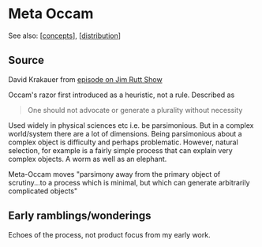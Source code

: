 # Meta Occam

See also: [[concepts]], [[distribution]]

## Source 

David Krakauer from [episode on Jim Rutt Show](https://jimruttshow.blubrry.net/the-jim-rutt-show-transcripts/transcript-of-ep-192-david-krakauer-on-science-complexity-and-ai/)

Occam's razor first introduced as a heuristic, not a rule. Described as 

> One should not advocate or generate a plurality without necessity

Used widely in physical sciences etc i.e. be parsimonious. But in a complex world/system there are a lot of dimensions. Being parsimonious about a complex object is difficulty and perhaps problematic. However, natural selection, for example is a fairly simple process that can explain very complex objects. A worm as well as an elephant.

Meta-Occam moves "parsimony away from the primary object of scrutiny...to a process which is minimal, but which can generate arbitrarily complicated objects"

## Early ramblings/wonderings

Echoes of the process, not product focus from my early work.


[//begin]: # "Autogenerated link references for markdown compatibility"
[concepts]: concepts "Concepts"
[distribution]: ../Distribution/distribution "Distribution"
[//end]: # "Autogenerated link references"